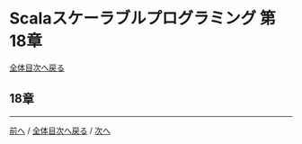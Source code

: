 # Scalaスケーラブルプログラミング 第18章
[全体目次へ戻る](index.md)

## 18章

***

[前へ](c17.md) /
[全体目次へ戻る](index.md) /
[次へ](c19.md)
